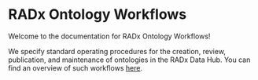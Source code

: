 # RADx Ontology Workflows

[//]: # "This file is meant to be edited by the ontology maintainer."

Welcome to the documentation for RADx Ontology Workflows!

We specify standard operating procedures for the creation, review, publication, and maintenance of ontologies in the RADx Data Hub. You can find an overview of such workflows [here](odk-workflows/index.md).
